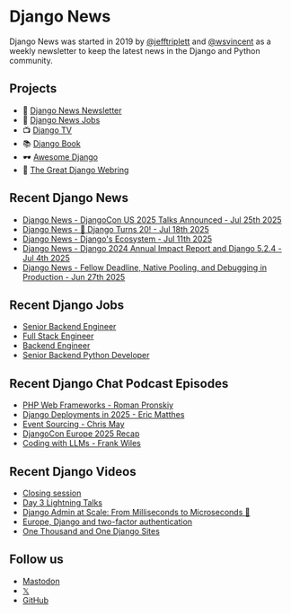 # Django News

Django News was started in 2019 by [@jefftriplett](https://github.com/jefftriplett) and [@wsvincent](https://github.com/wsvincent) as a weekly newsletter to keep the latest news in the Django and Python community.

## Projects

- :newspaper: [Django News Newsletter](https://django-news.com)
- :briefcase: [Django News Jobs](https://jobs.django-news.com)
- :tv: [Django TV](https://djangotv.com)
- :books: [Django Book](https://djangobook.com)
- :dark_sunglasses: [Awesome Django](https://awesomedjango.org)
- :ring: [The Great Django Webring](https://djangowebring.com)

## Recent Django News

<!--START_SECTION:news-->
- [Django News - DjangoCon US 2025 Talks Announced - Jul 25th 2025](https://django-news.com/issues/295)
- [Django News - 🎂 Django Turns 20! - Jul 18th 2025](https://django-news.com/issues/294)
- [Django News - Django's Ecosystem - Jul 11th 2025](https://django-news.com/issues/293)
- [Django News - Django 2024 Annual Impact Report and Django 5.2.4 - Jul 4th 2025](https://django-news.com/issues/292)
- [Django News - Fellow Deadline, Native Pooling, and Debugging in Production - Jun 27th 2025](https://django-news.com/issues/291)
<!--END_SECTION:news-->

## Recent Django Jobs

<!--START_SECTION:jobs-->
- [Senior Backend Engineer](https://jobs.django-news.com/512/senior-backend-engineer-prowler/)
- [Full Stack Engineer](https://jobs.django-news.com/508/full-stack-engineer-levpro/)
- [Backend Engineer](https://jobs.django-news.com/505/backend-engineer/)
- [Senior Backend Python Developer](https://jobs.django-news.com/500/senior-backend-python-developer-gravitas-recruitment/)
<!--END_SECTION:jobs-->

## Recent Django Chat Podcast Episodes

<!--START_SECTION:episodes-->
- [PHP Web Frameworks - Roman Pronskiy](https://djangochat.com)
- [Django Deployments in 2025 - Eric Matthes](https://djangochat.com)
- [Event Sourcing - Chris May](https://djangochat.com)
- [DjangoCon Europe 2025 Recap](https://djangochat.com)
- [Coding with LLMs - Frank Wiles](https://djangochat.com)
<!--END_SECTION:episodes-->

## Recent Django Videos

<!--START_SECTION:videos-->
- [Closing session](https://djangotv.com/videos/djangocon-europe/2025/djangocon-europe-2025-closing-session/)
- [Day 3 Lightning Talks](https://djangotv.com/videos/djangocon-europe/2025/djangocon-europe-2025-day-3-lightning-talks/)
- [Django Admin at Scale: From Milliseconds to Microseconds 🚀](https://djangotv.com/videos/djangocon-europe/2025/djangocon-europe-2025-django-admin-at-scale-from-milliseconds-to-microseconds/)
- [Europe, Django and two-factor authentication](https://djangotv.com/videos/djangocon-europe/2025/djangocon-europe-2025-europe-django-and-two-factor-authentication/)
- [One Thousand and One Django Sites](https://djangotv.com/videos/djangocon-europe/2025/djangocon-europe-2025-one-thousand-and-one-django-sites/)
<!--END_SECTION:videos-->

## Follow us

- [Mastodon](https://mastodon.social/@djangonews)
- [𝕏](https://x.com/djangonewsbot)
- [GitHub](https://github.com/django-news)
